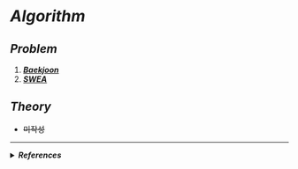# *Algorithm*

## *Problem*

1. [***Baekjoon***](BAEKJOON.md)
2. [***SWEA***](SWEA.md)

## *Theory*

* ~~미작성~~

---

<details>
    <summary>
        <i><strong>References</strong></i>
    </summary>
    <br/>
    <ol>
        <li>
            Baekjoon Online Judge. (2021. 2. 10). <a href="https://www.acmicpc.net">https://www.acmicpc.net</a>
        </li>
        <li>
            SW Expert Academy. (2021. 2. 10). <a href="https://swexpertacademy.com">https://swexpertacademy.com</a>
        </li>
    </ol>
</details>
